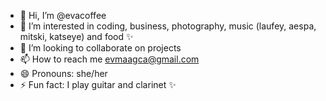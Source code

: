 - 👋 Hi, I’m @evacoffee
- 👀 I’m interested in coding, business, photography, music (laufey, aespa, mitski, katseye) and food ✨
- 💞️ I’m looking to collaborate on projects 
- 📫 How to reach me evmaagca@gmail.com
- 😄 Pronouns: she/her
- ⚡ Fun fact: I play guitar and clarinet ✨

<!---
evacoffee/evacoffee is a ✨ special ✨ repository because its `README.md` (this file) appears on your GitHub profile.
You can click the Preview link to take a look at your changes.
--->
